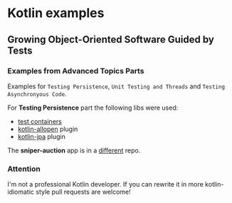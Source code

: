 # Kotlin examples
## Growing Object-Oriented Software Guided by Tests

### Examples from Advanced Topics Parts
Examples for `Testing Persistence`, `Unit Testing and Threads` and `Testing Asynchronyous Code`.

For **Testing Persistence** part the following libs were used:

- [test containers](https://www.testcontainers.org/)
- [kotlin-allopen](https://kotlinlang.org/docs/reference/compiler-plugins.html#all-open-compiler-plugin) plugin
- [kotlin-jpa](https://kotlinlang.org/docs/reference/compiler-plugins.html#jpa-support) plugin


The **sniper-auction** app is in a [different](https://github.com/dehasi/sniper-auction) repo.

### Attention

I'm not a professional Kotlin developer. 
If you can rewrite it in more kotlin-idiomatic style pull requests are welcome!
